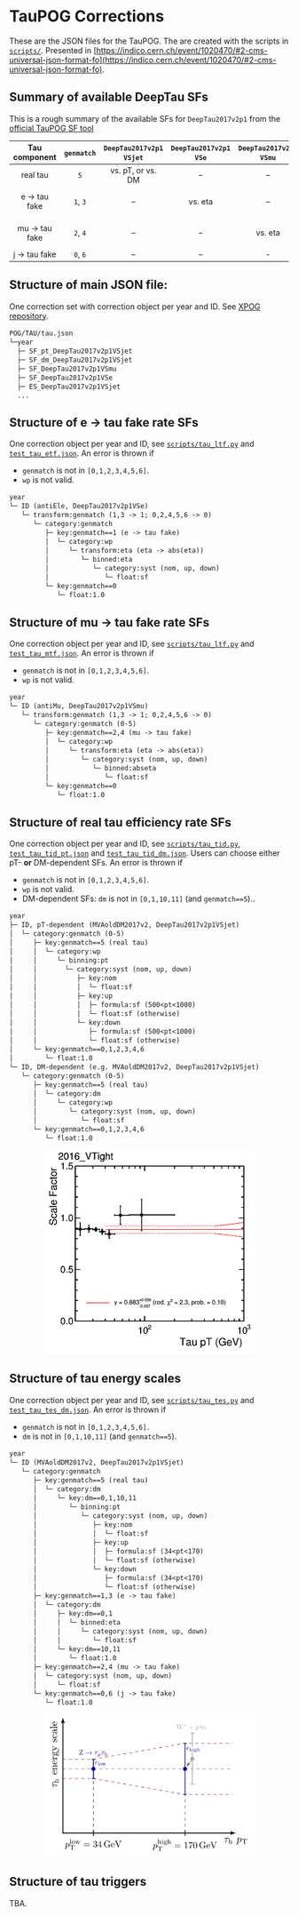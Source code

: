 # TauPOG Corrections

These are the JSON files for the TauPOG. The are created with the scripts in [`scripts/`](../../scripts).
Presented in [https://indico.cern.ch/event/1020470/#2-cms-universal-json-format-fo](https://indico.cern.ch/event/1020470/#2-cms-universal-json-format-fo).


## Summary of available DeepTau SFs

This is a rough summary of the available SFs for `DeepTau2017v2p1` from the [official TauPOG SF tool](https://github.com/cms-tau-pog/TauIDSFs/tree/master/data)

| Tau component  | `genmatch`  | `DeepTau2017v2p1` `VSjet`  | `DeepTau2017v2p1` `VSe`  | `DeepTau2017v2p1` `VSmu`  | energy scale   |
|:--------------:|:-----------:|:--------------------------:|:------------------------:|:-------------------------:|:--------------:|
| real tau       | `5`         | vs. pT, or vs. DM          | –                        | –                         | vs. DM         |
| e -> tau fake  | `1`, `3`    | –                          | vs. eta                  | –                         | vs. DM and eta |
| mu -> tau fake | `2`, `4`    | –                          | –                        | vs. eta                   | – (±1% unc.)   |
| j -> tau fake  | `0`, `6`    | –                          | –                        | -                         | –              |


## Structure of main JSON file:
One correction set with correction object per year and ID. See [XPOG repository](https://gitlab.cern.ch/cms-nanoAOD/jsonpog-integration/-/blob/master/README.md).
```
POG/TAU/tau.json
└─year
  ├─ SF_pt_DeepTau2017v2p1VSjet
  ├─ SF_dm_DeepTau2017v2p1VSjet
  ├─ SF_DeepTau2017v2p1VSmu
  ├─ SF_DeepTau2017v2p1VSe
  ├─ ES_DeepTau2017v2p1VSjet
  ...
```


## Structure of e -> tau fake rate SFs
One correction object per year and ID,
see [`scripts/tau_ltf.py`](../../scripts/tau_ltf.py) and [`test_tau_etf.json`](test_tau_etf.json).
An error is thrown if
* `genmatch` is not in `[0,1,2,3,4,5,6]`.
* `wp` is not valid.
```
year
└─ ID (antiEle, DeepTau2017v2p1VSe)
   └─ transform:genmatch (1,3 -> 1; 0,2,4,5,6 -> 0)
      └─ category:genmatch
         ├─ key:genmatch==1 (e -> tau fake)
         │  └─ category:wp
         │     └─ transform:eta (eta -> abs(eta))
         │        └─ binned:eta
         │           └─ category:syst (nom, up, down)
         │              └─ float:sf
         └─ key:genmatch==0
            └─ float:1.0
```


## Structure of mu -> tau fake rate SFs
One correction object per year and ID,
see [`scripts/tau_ltf.py`](../../scripts/tau_ltf.py) and [`test_tau_mtf.json`](test_tau_mtf.json).
An error is thrown if
* `genmatch` is not in `[0,1,2,3,4,5,6]`.
* `wp` is not valid.
```
year
└─ ID (antiMu, DeepTau2017v2p1VSmu)
   └─ transform:genmatch (1,3 -> 1; 0,2,4,5,6 -> 0)
      └─ category:genmatch (0-5)
         ├─ key:genmatch==2,4 (mu -> tau fake)
         │  └─ category:wp
         │     └─ transform:eta (eta -> abs(eta))
         │        └─ category:syst (nom, up, down)
         │           └─ binned:abseta
         │              └─ float:sf
         └─ key:genmatch==0
            └─ float:1.0
```


## Structure of real tau efficiency rate SFs
One correction object per year and ID,
see [`scripts/tau_tid.py`](../../scripts/tau_tid.py), [`test_tau_tid_pt.json`](test_tau_tid_pt.json) and [`test_tau_tid_dm.json`](test_tau_tid_dm.json).
Users can choose either pT- __or__ DM-dependent SFs.
An error is thrown if
* `genmatch` is not in `[0,1,2,3,4,5,6]`.
* `wp` is not valid.
* DM-dependent SFs: `dm` is not in `[0,1,10,11]` (and `genmatch==5`)..
```
year
├─ ID, pT-dependent (MVAoldDM2017v2, DeepTau2017v2p1VSjet)
│  └─ category:genmatch (0-5)
│     ├─ key:genmatch==5 (real tau)
│     │  └─ category:wp
│     │     └─ binning:pt
│     │       └─ category:syst (nom, up, down)
│     │          ├─ key:nom
│     │          │  └─ float:sf
│     │          ├─ key:up
│     │          │  ├─ formula:sf (500<pt<1000)
│     │          │  └─ float:sf (otherwise)
│     │          └─ key:down
│     │             ├─ formula:sf (500<pt<1000)
│     │             └─ float:sf (otherwise)
│     └─ key:genmatch==0,1,2,3,4,6
│        └─ float:1.0
└─ ID, DM-dependent (e.g. MVAoldDM2017v2, DeepTau2017v2p1VSjet)
   └─ category:genmatch (0-5)
      ├─ key:genmatch==5 (real tau)
      │  └─ category:dm
      │     └─ category:wp
      │        └─ category:syst (nom, up, down)
      │           └─ float:sf
      └─ key:genmatch==0,1,2,3,4,6
         └─ float:1.0
```

<p align="center">
  <img src="../../docs/tau/Tau_SF_vs_pt.gif" alt="Tau DeepTau2017v2VSjet efficiency SF" width="380"/>
</p>


## Structure of tau energy scales
One correction object per year and ID,
see [`scripts/tau_tes.py`](../../scripts/tau_tes.py) and [`test_tau_tes_dm.json`](test_tau_tes.json).
An error is thrown if
* `genmatch` is not in `[0,1,2,3,4,5,6]`.
* `dm` is not in `[0,1,10,11]` (and `genmatch==5`).
```
year
└─ ID (MVAoldDM2017v2, DeepTau2017v2p1VSjet)
   └─ category:genmatch
      ├─ key:genmatch==5 (real tau)
      │  └─ category:dm
      │     └─ key:dm==0,1,10,11
      │        └─ binning:pt
      │           └─ category:syst (nom, up, down)
      │              ├─ key:nom
      │              │  └─ float:sf
      │              ├─ key:up
      │              │  ├─ formula:sf (34<pt<170)
      │              │  └─ float:sf (otherwise)
      │              └─ key:down
      │                 ├─ formula:sf (34<pt<170)
      │                 └─ float:sf (otherwise)
      ├─ key:genmatch==1,3 (e -> tau fake)
      │  └─ category:dm
      │     ├─ key:dm==0,1
      │     │  └─ binned:eta
      │     │     └─ category:syst (nom, up, down)
      │     │        └─ float:sf
      │     └─ key:dm==10,11
      │        └─ float:1.0
      ├─ key:genmatch==2,4 (mu -> tau fake)
      │  └─ category:syst (nom, up, down)
      │     └─ float:sf
      └─ key:genmatch==0,6 (j -> tau fake)
         └─ float:1.0
```

<p align="center">
  <img src="../../docs/tau/TESunc.png" alt="Tau energy scale uncertainty treatment" width="380"/>
</p>


## Structure of tau triggers
TBA.
